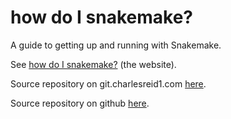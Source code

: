 # how do I snakemake?

A guide to getting up and running with Snakemake.

See [how do I snakemake?](https://pages.charlesreid1.com/how-do-i-snakemake)
(the website).

Source repository on git.charlesreid1.com [here](https://git.charlesreid1.com/charlesreid1/how-do-i-snakemake).

Source repository on github [here](https://github.com/charlesreid1/how-do-i-snakemake).

